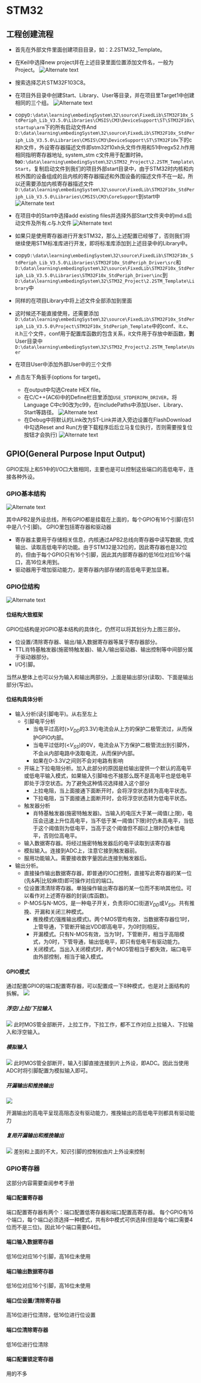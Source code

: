 # STM32

## 工程创建流程

- 首先在外部文件里面创建项目目录，如：2.2STM32_Template。
- 在Keil中选择new project并在上述目录里面位置添加文件名，一般为Project。
![Alternate text](images/2023-07-26-11-30-16.png)
- 搜索选择芯片STM32F103C8。
- 在项目外目录中创建Start、Library、User等目录，并在项目里Target1中创建相同的三个组。
![Alternate text](images/2023-07-26-11-54-16.png)
- copy`D:\data\learning\embedingSystem\32\source\FixedLib\STM32F10x_StdPeriph_Lib_V3.5.0\Libraries\CMSIS\CM3\DeviceSupport\ST\STM32F10x\startup\arm`下的所有启动文件And
`D:\data\learning\embedingSystem\32\source\FixedLib\STM32F10x_StdPeriph_Lib_V3.5.0\Libraries\CMSIS\CM3\DeviceSupport\ST\STM32F10x`下的c和h文件，外设寄存器描述文件即stm32f10xh头文件作用和51中regx52.h作用相同指明寄存器地址, system_stm c文件用于配置时钟。
**to**`D:\data\learning\embedingSystem\32\STM32_Project\2.2STM_Template\Start`，复制启动文件到我们的项目外部start目录中，由于STM32时内核和内核外围的设备组成的且内核的寄存器描述和外围设备的描述文件不在一起，所以还需要添加内核寄存器描述文件 `D:\data\learning\embedingSystem\32\source\FixedLib\STM32F10x_StdPeriph_Lib_V3.5.0\Libraries\CMSIS\CM3\CoreSupport`到start中
![Alternate text](images/2023-07-26-12-22-34.png)

- 在项目中的Start中选择add existing files并选择外部Start文件夹中的md.s启动文件及所有.c与.h文件
![Alternate text](images/2023-07-26-12-26-24.png)

- 如果只是使用寄存器进行开发STM32，那么上述配置已经够了，否则我们将继续使用STM标准库进行开发，即将标准库添加到上述目录中的Library中。
- copy`D:\data\learning\embedingSystem\32\source\FixedLib\STM32F10x_StdPeriph_Lib_V3.5.0\Libraries\STM32F10x_StdPeriph_Driver\src`和
`D:\data\learning\embedingSystem\32\source\FixedLib\STM32F10x_StdPeriph_Lib_V3.5.0\Libraries\STM32F10x_StdPeriph_Driver\inc`到
`D:\data\learning\embedingSystem\32\STM32_Project\2.2STM_Template\Library`中
- 同样的在项目Library中将上述文件全部添加到里面
- 这时候还不能直接使用，还需要添加`D:\data\learning\embedingSystem\32\source\FixedLib\STM32F10x_StdPeriph_Lib_V3.5.0\Project\STM32F10x_StdPeriph_Template`中的conf、it.c、it.h三个文件，conf用于配置库函数的包含关系，it文件用于存放中断函数，**到**User目录中
`D:\data\learning\embedingSystem\32\STM32_Project\2.2STM_Template\User`
- 在项目User中添加外部User中的三个文件
- 点击左下角扳手(options for target)。
  - 在output中勾选Create HEX file。
  - 在C/C++(AC6)中的Define栏目里添加`USE_STDPERIPH_DRIVER`，将Language C中c90改为c99，在includePaths中添加User、Library、Start等路径。
![Alternate text](images/2023-07-26-13-08-30.png)
  - 在Debug中将默认的Link改为ST-Link并进入旁边设置在FlashDownload中勾选Reset and Run(方便下载程序后后立马复位执行，否则需要按复位按钮才会执行)
![Alternate text](images/2023-07-26-11-45-44.png)

## GPIO(General Purpose Input Output)

GPIO实际上和51中的I/O口大致相同，主要也是可以控制这些端口的高低电平，连接各种外设。

### GPIO基本结构

![Alternate text](images/2023-07-27-10-54-21.png)

其中APB2是外设总线，所有GPIO都是挂载在上面的，每个GPIO有16个引脚(在51中是八个引脚)。
GPIO里包括寄存器和驱动器

- 寄存器主要用于存储相关信息，内核通过APB2总线向寄存器中读写数据, 完成输出、读取高低电平的功能。由于STM32是32位的，因此寄存器也是32位的，但由于每个GPIO只有16个引脚，因此其内部寄存器的低16位对应16个端口，高16位未用到。
- 驱动器用于增加驱动能力，是寄存器内部存储的高低电平更加显著。

### GPIO位结构

![Alternate text](images/2023-07-27-10-51-34.png)

#### 位结构大致框架

GPIO位结构是对GPIO基本结构的具体化，仍然可以将其划分为上图三部分。

- 位设置/清除寄存器、输出/输入数据寄存器等属于寄存器部分。
- TTL肖特基触发器(施密特触发器)、输入/输出驱动器、输出控制等中间部分属于驱动器部分。
- I/O引脚。

当然从整体上也可以分为输入和输出两部分。上面是输出部分(读取)、下面是输出部分(写出)。

#### 位结构具体分析

- 输入分析(读引脚电平)。从右至左上
  - 引脚电平分析
    - 当电平过高时(>$V_{DD}$的3.3V)电流会从上方的保护二极管流过，从而保护GPIO内部。
    - 当电平过低时(<$V_{SS}$)的0V，电流会从下方保护二极管流出到引脚外，不会从内部电路中汲取电流，从而保护内部。
    - 如果在0-3.3V之间则不会对电路有影响
  - 开端上下拉电阻分析。加入此部分的原因是给输出提供一个默认的高电平或低电平输入模式，如果输入引脚啥也不接那么既不是高电平也是低电平即处于浮空状态。为了避免这种情况选择接入这个部分
    - 上拉电阻，当上面接通下面断开时，会将浮空状态转为高电平状态。
    - 下拉电阻，当下面接通上面断开时，会将浮空状态转为低电平状态。
  - 触发器分析
    - 肖特基触发器(施密特触发器)。当输入的电压大于某一阈值(上限)，电压会迅速上升位高电平，当不低于某一阈值(下限)时仍未高电平，当低于这个阈值则为低电平，当高于这个阈值但不超过上限时仍未低电平，否则位高电平。
  - 输入数据寄存器。将经过施密特触发器后的电平读取到该寄存器
  - 模拟输入。连接到ADC上，注意它接到触发器前。
  - 服用功能输入。需要接收数字量因此连接到触发器后。
- 输出分析。
  - 直接操作输出数据寄存器，即普通的IO口控制，直接写此寄存器的某一位(先&再|比较麻烦)即可操作对应的端口。
  - 位设置清清除寄存器。单独操作输出寄存器的某一位而不影响其他位。可以看作对上述寄存器的封装(库函数)。
  - P-MOS与N-MOS，是一种电子开关，负责将IO口街道$V_{DD}$或$V_{SS}$。共有推挽、开漏和关闭三种模式。
    - 推挽模式(强推输出模式)。两个MOS管均有效，当数据寄存器位1时，上管导通，下管断开输出VDD即高电平，为0时则相反。
    - 开漏模式。只有N-MOS有效，当为1时，下管断开，相当于高阻模式，为0时，下管导通，输出低电平，即只有低电平有驱动能力。
    - 关闭模式。当出入关闭模式时，两个MOS管相当于都失效，端口电平由外部控制，相当于输入模式。

#### GPIO模式

通过配置GPIO的端口配置寄存器，可以配置成一下8种模式，也是对上面结构的拆解。
![](images/2023-07-27-16-32-05.png)

##### 浮空/上拉/下拉输入

![](images/2023-07-27-16-33-58.png)
此时MOS管全部断开，上拉工作，下拉工作，都不工作对应上拉输入、下拉输入和浮空输入。

##### 模拟输入

![](images/2023-07-27-16-40-07.png)
此时MOS管全部断开，输入引脚直接连接到片上外设，即ADC。因此当使用ADC时将引脚配置为模拟输入即可。

##### 开漏输出和推挽输出

![](images/2023-07-27-16-42-04.png)

开漏输出的高电平呈现高阻态没有驱动能力，推挽输出的高低电平则都具有驱动能力

##### 复用开漏输出和推挽输出

![](images/2023-07-27-16-44-48.png)
差别和上面的不大，知识引脚的控制权由片上外设来控制

### GPIO寄存器

这部分内容需要查阅参考手册

#### 端口配置寄存器

端口配置寄存器有两个：端口配置低寄存器和端口配置高寄存器。
每个GPIO有16个端口，每个端口必须选择一种模式，共有8中模式可供选择(但是每个端口需要4位而不是三位)。因此16个端口需要64位。

#### 端口输入数据寄存器

低16位对应16个引脚，高16位未使用

#### 端口输出数据寄存器

低16位对应16个引脚，高16位未使用

#### 端口位设置/清除寄存器

高16位进行位清除，低16位进行位设置

#### 端口位清除寄存器

低16位进行位清除

#### 端口配置锁定寄存器

用的不多

